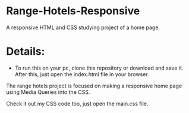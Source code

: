 # Range-Hotels-Responsive
A responsive HTML and CSS studying project of a home page.

# Details:

- To run this on your pc, clone this repository or download and save it. After this, just open the index.html file in your browser.

The range hotels project is focused on making a responsive home page using Media Queries into the CSS.

Check it out my CSS code too, just open the main.css file.
